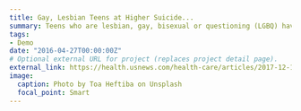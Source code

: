 ```yaml
---
title: Gay, Lesbian Teens at Higher Suicide...
summary: Teens who are lesbian, gay, bisexual or questioning (LGBQ) have a much higher risk for suicidal behavior ...
tags:
- Demo
date: "2016-04-27T00:00:00Z"
# Optional external URL for project (replaces project detail page).
external_link: https://health.usnews.com/health-care/articles/2017-12-19/gay-lesbian-teens-at-higher-suicide-risk
image:
  caption: Photo by Toa Heftiba on Unsplash
  focal_point: Smart
---
```

